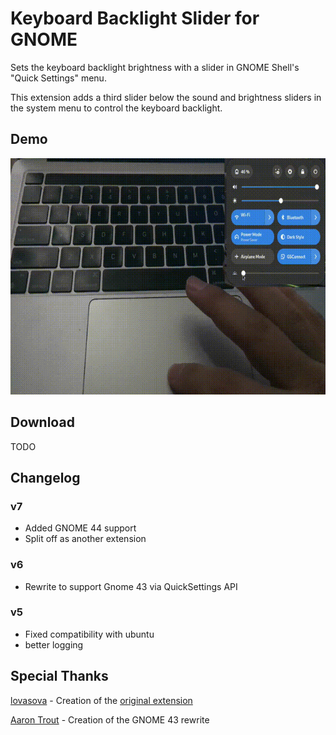# Keyboard Backlight Slider for GNOME
Sets the keyboard backlight brightness with a slider in GNOME Shell's "Quick Settings" menu.

This extension adds a third slider below the sound and brightness sliders in the system menu to control the keyboard backlight.

## Demo
![](demo.gif)

## Download
TODO

## Changelog
### v7
- Added GNOME 44 support
- Split off as another extension

### v6
- Rewrite to support Gnome 43 via QuickSettings API

### v5
- Fixed compatibility with ubuntu
- better logging

## Special Thanks
[lovasova](https://github.com/lovasova) - Creation of the [original extension](https://github.com/lovasoa/gnome-keyboard-backlight-menu)

[Aaron Trout](https://github.com/aaron-trout) - Creation of the GNOME 43 rewrite
